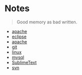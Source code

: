 Notes
===
>Good memory as bad written.

- [apache](apache/readme.md)
- [eclipse](eclipse/readme.md)
- [apache](apache/readme.md)
- [git](git/readme.md)
- [linux](linux/readme.md)
- [mysql](mysql/readme.md)
- [SublimeText](SublimeText/readme.md)
- [svn](svn/readme.md)